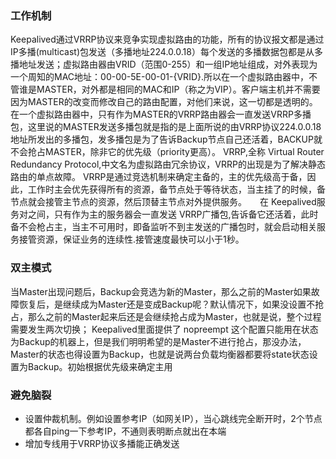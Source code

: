 ### 工作机制

Keepalived通过VRRP协议来竞争实现虚拟路由的功能，所有的协议报文都是通过IP多播(multicast)包发送（多播地址224.0.0.18）每个发送的多播数据包都是从多播地址发送；虚拟路由器由VRID（范围0-255）和一组IP地址组成，对外表现为一个周知的MAC地址：00-00-5E-00-01-{VRID}.所以在一个虚拟路由器中，不管谁是MASTER，对外都是相同的MAC和IP（称之为VIP）。客户端主机并不需要因为MASTER的改变而修改自己的路由配置，对他们来说，这一切都是透明的。在一个虚拟路由器中，只有作为MASTER的VRRP路由器会一直发送VRRP多播包，这里说的MASTER发送多播包就是指的是上面所说的由VRRP协议224.0.0.18地址所发出的多播包，发多播包是为了告诉Backup节点自己还活着，BACKUP就不会抢占MASTER，除非它的优先级（priority更高）。 
VRRP,全称 Virtual Router Redundancy Protocol,中文名为虚拟路由冗余协议，VRRP的出现是为了解决静态路由的单点故障。 VRRP是通过竞选机制来确定主备的，主的优先级高于备，因此，工作时主会优先获得所有的资源，备节点处于等待状态，当主挂了的时候，备节点就会接管主节点的资源，然后顶替主节点对外提供服务。　　在 Keepalived服务对之间，只有作为主的服务器会一直发送 VRRP广播包,告诉备它还活着，此时备不会枪占主，当主不可用时，即备监听不到主发送的广播包时，就会启动相关服务接管资源，保证业务的连续性.接管速度最快可以小于1秒。

### 双主模式

当Master出现问题后，Backup会竞选为新的Master，那么之前的Master如果故障恢复后，是继续成为Master还是变成Backup呢？默认情况下，如果没设置不抢占，那么之前的Master起来后还是会继续抢占成为Master，也就是说，整个过程需要发生两次切换；
Keepalived里面提供了 nopreempt 这个配置只能用在状态为Backup的机器上，但是我们明明希望的是Master不进行抢占，那没办法，Master的状态也得设置为Backup，也就是说两台负载均衡器都要将state状态设置为Backup。初始根据优先级来确定主用

### 避免脑裂
- 设置仲裁机制。例如设置参考IP（如网关IP），当心跳线完全断开时，2个节点都各自ping一下参考IP，不通则表明断点就出在本端
- 增加专线用于VRRP协议多播能正确发送